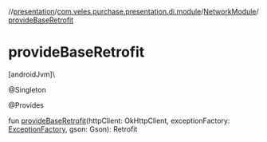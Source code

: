 //[presentation](../../../index.md)/[com.veles.purchase.presentation.di.module](../index.md)/[NetworkModule](index.md)/[provideBaseRetrofit](provide-base-retrofit.md)

# provideBaseRetrofit

[androidJvm]\

@Singleton

@Provides

fun [provideBaseRetrofit](provide-base-retrofit.md)(httpClient: OkHttpClient, exceptionFactory: [ExceptionFactory](../../../../data/data/com.veles.purchase.data.networking.errorhandling/-exception-factory/index.md), gson: Gson): Retrofit

